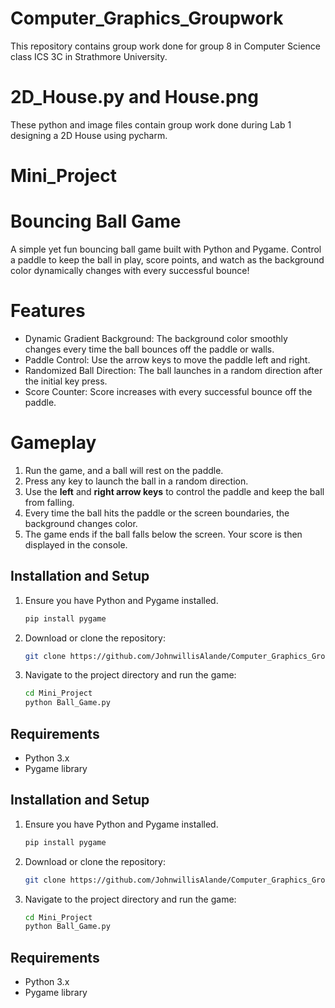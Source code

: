 # Computer_Graphics_Groupwork
This repository contains group work done for group 8 in Computer Science class ICS 3C in Strathmore University.

# 2D_House.py and House.png
These python and image files contain group work done during Lab 1 designing a 2D House using pycharm.

# Mini_Project
# Bouncing Ball Game

A simple yet fun bouncing ball game built with Python and Pygame. Control a paddle to keep the ball in play, score points, and watch as the background color dynamically changes with every successful bounce!

# Features
- Dynamic Gradient Background: The background color smoothly changes every time the ball bounces off the paddle or walls.
- Paddle Control: Use the arrow keys to move the paddle left and right.
- Randomized Ball Direction: The ball launches in a random direction after the initial key press.
- Score Counter: Score increases with every successful bounce off the paddle.

# Gameplay
1. Run the game, and a ball will rest on the paddle.
2. Press any key to launch the ball in a random direction.
3. Use the **left** and **right arrow keys** to control the paddle and keep the ball from falling.
4. Every time the ball hits the paddle or the screen boundaries, the background changes color.
5. The game ends if the ball falls below the screen. Your score is then displayed in the console.
## Installation and Setup
1. Ensure you have Python and Pygame installed.
   ```bash
   pip install pygame
   ```
2. Download or clone the repository:
   ```bash
   git clone https://github.com/JohnwillisAlande/Computer_Graphics_Groupwork.git
   ```
3. Navigate to the project directory and run the game:
   ```bash
   cd Mini_Project
   python Ball_Game.py
   ```

## Requirements
- Python 3.x
- Pygame library
## Installation and Setup
1. Ensure you have Python and Pygame installed.
   ```bash
   pip install pygame
   ```
2. Download or clone the repository:
   ```bash
   git clone https://github.com/JohnwillisAlande/Computer_Graphics_Groupwork.git
   ```
3. Navigate to the project directory and run the game:
   ```bash
   cd Mini_Project
   python Ball_Game.py
   ```

## Requirements
- Python 3.x
- Pygame library
